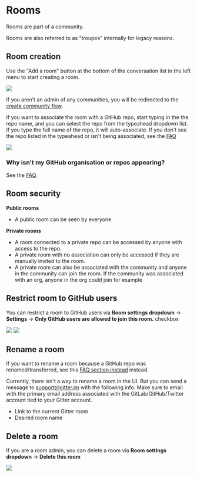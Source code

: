# Rooms

Rooms are part of a community.

Rooms are also referred to as "troupes" internally for legacy reasons.


## Room creation

Use the "Add a room" button at the bottom of the conversation list in the left menu to start creating a room.

![](https://i.imgur.com/KxJ2Oym.png)

If you aren't an admin of any communities, you will be redirected to the [create community flow](./communities.md#community-creation).

If you want to associate the room with a GitHub repo, start typing in the the repo name,
and you can select the repo from the typeahead dropdown list.
If you type the full name of the repo, it will auto-associate.
If you don't see the repo listed in the typeahead or isn't being associated, see the [FAQ](./faq.md#why-isnt-my-github-organisation-or-repos-appearing)

![](https://i.imgur.com/8tiwwZM.png)

### Why isn't my GitHub organisation or repos appearing?

See the [FAQ](./faq.md#why-isn-t-my-github-organisation-or-repos-appearing).


## Room security

**Public rooms**

 - A public room can be seen by everyone

**Private rooms**

 - A room connected to a private repo can be accessed by anyone with access to the repo.
 - A private room with no association can only be accessed if they are manually invited to the room.
 - A private room can also be associated with the community and anyone in the community can join the room. If the community was associated with an org, anyone in the org could join for example



## Restrict room to GitHub users

You can restrict a room to GitHub users via **Room settings dropdown** -> **Settings** -> **Only GitHub users are allowed to join this room.** checkbox

![](https://i.imgur.com/ujd8kHE.png) ![](https://i.imgur.com/oOGoEYw.png)


## Rename a room

If you want to rename a room because a GitHub repo was renamed/transferred, see this [FAQ section instead](./faq.md#what-happens-if-i-rename-something-on-GitHub-org-repo) instead.

Currently, there isn't a way to rename a room in the UI. But you can send a message to support@gitter.im with the following info. Make sure to email with the primary email address associated with the GitLab/GitHub/Twitter account tied to your Gitter account.

 - Link to the current Gitter room
 - Desired room name


## Delete a room

If you are a room admin, you can delete a room via **Room settings dropdown** -> **Delete this room**

![](https://i.imgur.com/FqxWgsM.png)

